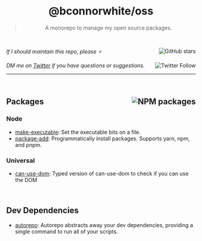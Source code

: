 <!--BEGIN HEADER-->
<div id="top" align="center">
  <h1>@bconnorwhite/oss</h1>
</div>

<blockquote align="center">A monorepo to manage my open source packages.</blockquote>

<br />

_If I should maintain this repo, please ⭐️_
<a href="https://github.com/bconnorwhite/make-executable">
  <img align="right" alt="GitHub stars" src="https://img.shields.io/github/stars/bconnorwhite/make-executable?label=%E2%AD%90%EF%B8%8F&style=social">
</a>


_DM me on [Twitter](https://twitter.com/bconnorwhite) if you have questions or suggestions._
<a href="https://twitter.com/bconnorwhite">
  <img align="right" alt="Twitter Follow" src="https://img.shields.io/twitter/url?label=%40bconnorwhite&style=social&url=https%3A%2F%2Ftwitter.com%2Fbconnorwhite">
</a>

---
<!--END HEADER-->

<br />

<h2 id="packages"><a href="https://www.npmjs.com/~bconnorwhite"><img align="right" alt="NPM packages" src="https://img.shields.io/badge/npm-90-red"></a>Packages</h2>

### Node

- [make-executable](https://github.com/bconnorwhite/make-executable): Set the executable bits on a file.
- [package-add](https://github.com/bconnorwhite/package-add): Programmatically install packages. Supports yarn, npm, and pnpm.

### Universal

- [can-use-dom](https://github.com/bconnorwhite/can-use-dom): Typed version of can-use-dom to check if you can use the DOM

<!--BEGIN FOOTER-->

<br />

<h2>Dev Dependencies</h2>

- [autorepo](https://www.npmjs.com/package/autorepo): Autorepo abstracts away your dev dependencies, providing a single command to run all of your scripts.

<!--END FOOTER-->
